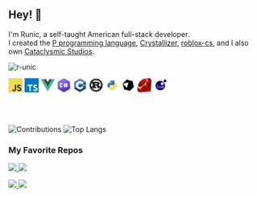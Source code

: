 ## Hey! 👋
I'm Runic, a self-taught American full-stack developer.<br/>
I created the [P programming language](https://github.com/p-programming-language/plang), [Crystallizer](https://github.com/R-unic/crystallizer), [roblox-cs](https://roblox-cs.com), and I also own [Cataclysmic Studios](https://github.com/cataclysmic-studios).
<br/>
<p align="left">
  <img src="https://komarev.com/ghpvc/?username=r-unic&label=Profile%20views&color=0e75b6&style=flat" alt="r-unic" />
</p>
<code><img height="28" src="https://raw.githubusercontent.com/github/explore/80688e429a7d4ef2fca1e82350fe8e3517d3494d/topics/javascript/javascript.png"></code>
<code><img height="28" src="https://raw.githubusercontent.com/github/explore/80688e429a7d4ef2fca1e82350fe8e3517d3494d/topics/typescript/typescript.png"></code>
<code><img height="28" src="https://raw.githubusercontent.com/github/explore/80688e429a7d4ef2fca1e82350fe8e3517d3494d/topics/vue/vue.png"></code>
<code><img height="28" src="https://raw.githubusercontent.com/github/explore/80688e429a7d4ef2fca1e82350fe8e3517d3494d/topics/csharp/csharp.png"></code>
<code><img height="28" src="https://raw.githubusercontent.com/github/explore/80688e429a7d4ef2fca1e82350fe8e3517d3494d/topics/cpp/cpp.png"></code>
<code><img height="28" src="https://raw.githubusercontent.com/github/explore/80688e429a7d4ef2fca1e82350fe8e3517d3494d/topics/rust/rust.png"></code>
<code><img height="28" src="https://raw.githubusercontent.com/github/explore/80688e429a7d4ef2fca1e82350fe8e3517d3494d/topics/python/python.png"></code>
<code><img height="28" src="https://raw.githubusercontent.com/github/explore/80688e429a7d4ef2fca1e82350fe8e3517d3494d/topics/crystal/crystal.png"></code>
<code><img height="28" src="https://raw.githubusercontent.com/github/explore/80688e429a7d4ef2fca1e82350fe8e3517d3494d/topics/ruby/ruby.png"></code>
<code><img height="28" src="https://raw.githubusercontent.com/github/explore/80688e429a7d4ef2fca1e82350fe8e3517d3494d/topics/lua/lua.png"></code>

<br/><br/>
<p align="left">
  <img src="https://github-readme-stats.vercel.app/api?username=R-unic&show_icons=true&theme=dark" alt="Contributions" />
  <img src="https://github-readme-stats.vercel.app/api/top-langs/?username=R-unic&layout=compact&theme=dark" alt="Top Langs" />
</p>

### My Favorite Repos
<p align="left">
  <a href="https://github.com/cosmo-lang/cosmo">
    <img src="https://github-readme-stats.vercel.app/api/pin/?username=R-unic&repo=cosmo&theme=dark" />
  </a>
  <a href="https://github.com/p-programming-language/plang">
    <img src="https://github-readme-stats.vercel.app/api/pin/?username=KevinAlavik&repo=plang&theme=dark" />
  </a>
</p>
<p align="left">
  <a href="https://github.com/R-unic/crystallizer">
    <img src="https://github-readme-stats.vercel.app/api/pin/?username=R-unic&repo=crystallizer&theme=dark" />
  </a>
  <a href="https://github.com/R-unic/roblox-cs">
    <img src="https://github-readme-stats.vercel.app/api/pin/?username=R-unic&repo=roblox-cs&theme=dark" />
  </a>
</p>
